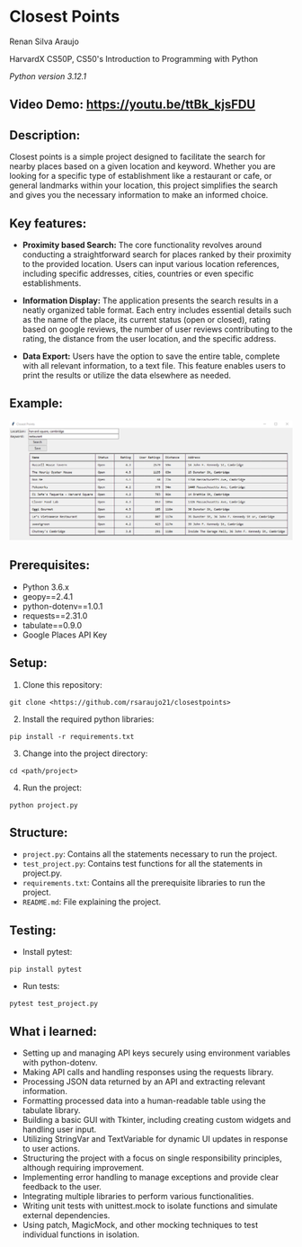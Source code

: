 #  Closest Points
Renan Silva Araujo

HarvardX CS50P, CS50's Introduction to Programming with Python

_Python version 3.12.1_

##  Video Demo:  https://youtu.be/ttBk_kjsFDU
##  Description:
 Closest points is a simple project designed to facilitate the search for nearby places based on a given location and keyword. Whether you are looking for a specific type of establishment like a restaurant or cafe, or general landmarks within your location, this project simplifies the search and gives you the necessary information to make an informed choice.
## Key features:
- __Proximity based Search:__ The core functionality revolves around conducting a straightforward search for places ranked by their proximity to the provided location. Users can input various location references, including specific addresses, cities, countries or even specific establishments.
* __Information Display:__ The application presents the search results in a neatly organized table format. Each entry includes essential details such as the name of the place, its current status (open or closed), rating based on google reviews, the number of user reviews contributing to the rating, the distance from the user location, and the specific address.
+ __Data Export:__ Users have the option to save the entire table, complete with all relevant information, to a text file. This feature enables users to print the results or utilize the data elsewhere as needed.
## Example:
![application gui example](example.png)
## Prerequisites:
- Python 3.6.x
- geopy==2.4.1
- python-dotenv==1.0.1
- requests==2.31.0
- tabulate==0.9.0
- Google Places API Key
## Setup:
1. Clone this repository:
```
git clone <https://github.com/rsaraujo21/closestpoints>
```
2. Install the required python libraries:
```
pip install -r requirements.txt
```
3. Change into the project directory:
```
cd <path/project>
```
4. Run the project:
```
python project.py
```
## Structure:
- `project.py`: Contains all the statements necessary to run the project.
- `test_project.py`: Contains test functions for all the statements in project.py.
- `requirements.txt`: Contains all the prerequisite libraries to run the project.
- `README.md`: File explaining the project.

## Testing:
- Install pytest:
```
pip install pytest
```
- Run tests:
```
pytest test_project.py
```


## What i learned:
- Setting up and managing API keys securely using environment variables with python-dotenv.
- Making API calls and handling responses using the requests library.
- Processing JSON data returned by an API and extracting relevant information.
- Formatting processed data into a human-readable table using the tabulate library.
- Building a basic GUI with Tkinter, including creating custom widgets and handling user input.
- Utilizing StringVar and TextVariable for dynamic UI updates in response to user actions.
- Structuring the project with a focus on single responsibility principles, although requiring improvement.
- Implementing error handling to manage exceptions and provide clear feedback to the user.
- Integrating multiple libraries to perform various functionalities.
- Writing unit tests with unittest.mock to isolate functions and simulate external dependencies.
- Using patch, MagicMock, and other mocking techniques to test individual functions in isolation.
